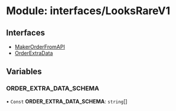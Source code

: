 # Module: interfaces/LooksRareV1

## Interfaces

- [MakerOrderFromAPI](../interfaces/interfaces_LooksRareV1.MakerOrderFromAPI.md)
- [OrderExtraData](../interfaces/interfaces_LooksRareV1.OrderExtraData.md)

## Variables

### ORDER\_EXTRA\_DATA\_SCHEMA

• `Const` **ORDER\_EXTRA\_DATA\_SCHEMA**: `string`[]
